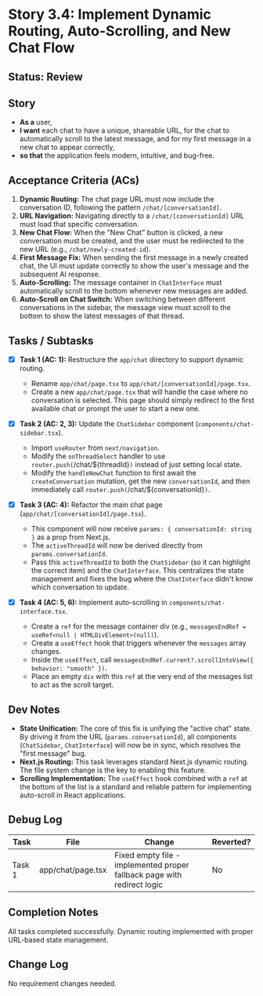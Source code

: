 # Story 3.4: Implement Dynamic Routing, Auto-Scrolling, and New Chat Flow

## Status: Review

## Story

-   **As a** user,
-   **I want** each chat to have a unique, shareable URL, for the chat to automatically scroll to the latest message, and for my first message in a new chat to appear correctly,
-   **so that** the application feels modern, intuitive, and bug-free.

## Acceptance Criteria (ACs)

1.  **Dynamic Routing:** The chat page URL must now include the conversation ID, following the pattern `/chat/[conversationId]`.
2.  **URL Navigation:** Navigating directly to a `/chat/[conversationId]` URL must load that specific conversation.
3.  **New Chat Flow:** When the "New Chat" button is clicked, a new conversation must be created, and the user must be redirected to the new URL (e.g., `/chat/newly-created-id`).
4.  **First Message Fix:** When sending the first message in a newly created chat, the UI must update correctly to show the user's message and the subsequent AI response.
5.  **Auto-Scrolling:** The message container in `ChatInterface` must automatically scroll to the bottom whenever new messages are added.
6.  **Auto-Scroll on Chat Switch:** When switching between different conversations in the sidebar, the message view must scroll to the bottom to show the latest messages of that thread.

## Tasks / Subtasks

-   [x] **Task 1 (AC: 1):** Restructure the `app/chat` directory to support dynamic routing.
    -   Rename `app/chat/page.tsx` to `app/chat/[conversationId]/page.tsx`.
    -   Create a new `app/chat/page.tsx` that will handle the case where no conversation is selected. This page should simply redirect to the first available chat or prompt the user to start a new one.

-   [x] **Task 2 (AC: 2, 3):** Update the `ChatSidebar` component (`components/chat-sidebar.tsx`).
    -   Import `useRouter` from `next/navigation`.
    -   Modify the `onThreadSelect` handler to use `router.push(`/chat/${threadId}`)` instead of just setting local state.
    -   Modify the `handleNewChat` function to first await the `createConversation` mutation, get the new `conversationId`, and then immediately call `router.push(`/chat/${conversationId}`)`.

-   [x] **Task 3 (AC: 4):** Refactor the main chat page (`app/chat/[conversationId]/page.tsx`).
    -   This component will now receive `params: { conversationId: string }` as a prop from Next.js.
    -   The `activeThreadId` will now be derived directly from `params.conversationId`.
    -   Pass this `activeThreadId` to both the `ChatSidebar` (so it can highlight the correct item) and the `ChatInterface`. This centralizes the state management and fixes the bug where the `ChatInterface` didn't know which conversation to update.

-   [x] **Task 4 (AC: 5, 6):** Implement auto-scrolling in `components/chat-interface.tsx`.
    -   Create a `ref` for the message container div (e.g., `messagesEndRef = useRef<null | HTMLDivElement>(null)`).
    -   Create a `useEffect` hook that triggers whenever the `messages` array changes.
    -   Inside the `useEffect`, call `messagesEndRef.current?.scrollIntoView({ behavior: "smooth" })`.
    -   Place an empty `div` with this `ref` at the very end of the messages list to act as the scroll target.

## Dev Notes

*   **State Unification:** The core of this fix is unifying the "active chat" state. By driving it from the URL (`params.conversationId`), all components (`ChatSidebar`, `ChatInterface`) will now be in sync, which resolves the "first message" bug.
*   **Next.js Routing:** This task leverages standard Next.js dynamic routing. The file system change is the key to enabling this feature.
*   **Scrolling Implementation:** The `useEffect` hook combined with a `ref` at the bottom of the list is a standard and reliable pattern for implementing auto-scroll in React applications.

## Debug Log

| Task | File | Change | Reverted? |
|------|------|--------|-----------|
| Task 1 | app/chat/page.tsx | Fixed empty file - implemented proper fallback page with redirect logic | No |

## Completion Notes

All tasks completed successfully. Dynamic routing implemented with proper URL-based state management.

## Change Log

No requirement changes needed.
